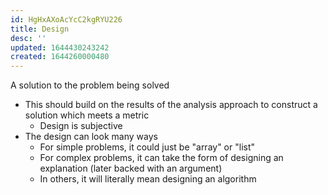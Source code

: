 ```yaml
---
id: HgHxAXoAcYcC2kgRYU226
title: Design
desc: ''
updated: 1644430243242
created: 1644260000480
---
```


A solution to the problem being solved

- This should build on the results of the analysis approach to construct a solution which meets a metric
  - Design is subjective
- The design can look many ways
  - For simple problems, it could just be "array" or "list"
  - For complex problems, it can take the form of designing an explanation (later backed with an argument)
  - In others, it will literally mean designing an algorithm